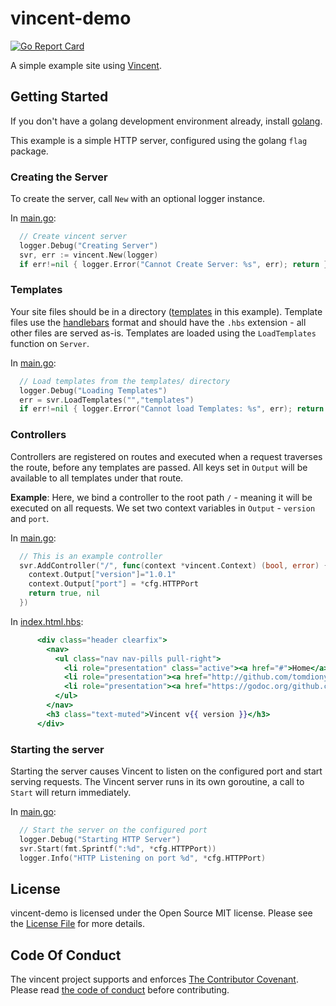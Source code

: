 # vincent-demo

[![Go Report Card](https://goreportcard.com/badge/github.com/tomdionysus/vincent-demo)](https://goreportcard.com/report/github.com/tomdionysus/vincent-demo)

A simple example site using [Vincent](http://github.com/tomdionysus/vincent).

## Getting Started

If you don't have a golang development environment already, install [golang](http://golang.org).

This example is a simple HTTP server, configured using the golang `flag` package. 

### Creating the Server

To create the server, call `New` with an optional logger instance.

In [main.go](main.go):

```go
  // Create vincent server
  logger.Debug("Creating Server")
  svr, err := vincent.New(logger)
  if err!=nil { logger.Error("Cannot Create Server: %s", err); return }
```

### Templates 

Your site files should be in a directory ([templates](templates) in this example). Template files use the [handlebars](http://handlebarsjs.com/) format and should have the `.hbs` extension - all other files are served as-is. Templates are loaded using the `LoadTemplates` function on `Server`.

In [main.go](main.go):

```go
  // Load templates from the templates/ directory
  logger.Debug("Loading Templates")
  err = svr.LoadTemplates("","templates")
  if err!=nil { logger.Error("Cannot load Templates: %s", err); return }
```

### Controllers

Controllers are registered on routes and executed when a request traverses the route, before any templates are passed. All keys set in `Output` will be available to all templates under that route.

**Example**: Here, we bind a controller to the root path `/` - meaning it will be executed on all requests. We set two context variables in `Output` - `version` and `port`. 

In [main.go](main.go):

```go
  // This is an example controller
  svr.AddController("/", func(context *vincent.Context) (bool, error) {
    context.Output["version"]="1.0.1"
    context.Output["port"] = *cfg.HTTPPort
    return true, nil
  })
```

In [index.html.hbs](templates/index.html.hbs):

```handlebars
      <div class="header clearfix">
        <nav>
          <ul class="nav nav-pills pull-right">
            <li role="presentation" class="active"><a href="#">Home</a></li>
            <li role="presentation"><a href="http://github.com/tomdionysus/vincent">Github</a></li>
            <li role="presentation"><a href="https://godoc.org/github.com/tomdionysus/vincent">Godoc</a></li>
          </ul>
        </nav>
        <h3 class="text-muted">Vincent v{{ version }}</h3>
      </div>
```

### Starting the server

Starting the server causes Vincent to listen on the configured port and start serving requests. The Vincent server runs in its own goroutine, a call to `Start` will return immediately.

In [main.go](main.go):

```go
  // Start the server on the configured port
  logger.Debug("Starting HTTP Server")
  svr.Start(fmt.Sprintf(":%d", *cfg.HTTPPort))
  logger.Info("HTTP Listening on port %d", *cfg.HTTPPort)
```

## License

vincent-demo is licensed under the Open Source MIT license. Please see the [License File](LICENSE.txt) for more details.

## Code Of Conduct

The vincent project supports and enforces [The Contributor Covenant](http://contributor-covenant.org/). Please read [the code of conduct](CODE_OF_CONDUCT.md) before contributing.
